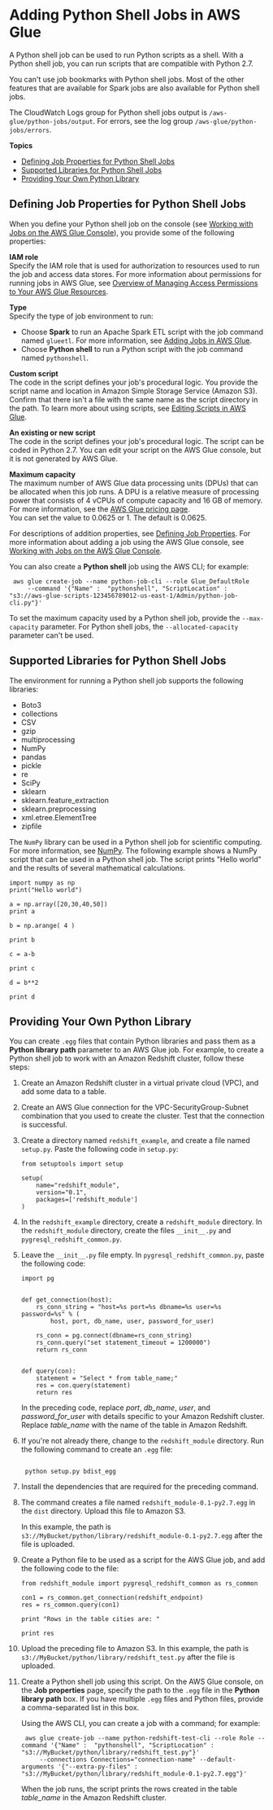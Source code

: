 # Adding Python Shell Jobs in AWS Glue<a name="add-job-python"></a>

A Python shell job can be used to run Python scripts as a shell\. With a Python shell job, you can run scripts that are compatible with Python 2\.7\.

You can't use job bookmarks with Python shell jobs\. Most of the other features that are available for Spark jobs are also available for Python shell jobs\. 

The CloudWatch Logs group for Python shell jobs output is `/aws-glue/python-jobs/output`\. For errors, see the log group `/aws-glue/python-jobs/errors`\.

**Topics**
+ [Defining Job Properties for Python Shell Jobs](#create-job-python-properties)
+ [Supported Libraries for Python Shell Jobs](#python-shell-supported-library)
+ [Providing Your Own Python Library](#create-python-egg-library)

## Defining Job Properties for Python Shell Jobs<a name="create-job-python-properties"></a>

When you define your Python shell job on the console \(see [Working with Jobs on the AWS Glue Console](console-jobs.md)\), you provide some of the following properties: 

**IAM role**  
Specify the IAM role that is used for authorization to resources used to run the job and access data stores\. For more information about permissions for running jobs in AWS Glue, see [Overview of Managing Access Permissions to Your AWS Glue Resources](access-control-overview.md)\.

**Type**  
Specify the type of job environment to run:  
+ Choose **Spark** to run an Apache Spark ETL script with the job command named `glueetl`\. For more information, see [Adding Jobs in AWS Glue](add-job.md)\.
+ Choose **Python shell** to run a Python script with the job command named `pythonshell`\.

**Custom script**  
The code in the script defines your job's procedural logic\. You provide the script name and location in Amazon Simple Storage Service \(Amazon S3\)\. Confirm that there isn't a file with the same name as the script directory in the path\. To learn more about using scripts, see [Editing Scripts in AWS Glue](edit-script.md)\.

**An existing or new script**  
The code in the script defines your job's procedural logic\. The script can be coded in Python 2\.7\. You can edit your script on the AWS Glue console, but it is not generated by AWS Glue\. 

**Maximum capacity**  
The maximum number of AWS Glue data processing units \(DPUs\) that can be allocated when this job runs\. A DPU is a relative measure of processing power that consists of 4 vCPUs of compute capacity and 16 GB of memory\. For more information, see the [AWS Glue pricing page](https://aws.amazon.com/glue/pricing/)\.     
You can set the value to 0\.0625 or 1\. The default is 0\.0625\.

For descriptions of addition properties, see [Defining Job Properties](add-job.md#create-job)\. For more information about adding a job using the AWS Glue console, see [Working with Jobs on the AWS Glue Console](console-jobs.md)\. 

You can also create a **Python shell** job using the AWS CLI; for example:

```
 aws glue create-job --name python-job-cli --role Glue_DefaultRole 
     --command '{"Name" :  "pythonshell", "ScriptLocation" : "s3://aws-glue-scripts-123456789012-us-east-1/Admin/python-job-cli.py"}'
```

To set the maximum capacity used by a Python shell job, provide the `--max-capacity` parameter\. For Python shell jobs, the `--allocated-capacity` parameter can't be used\.

## Supported Libraries for Python Shell Jobs<a name="python-shell-supported-library"></a>

The environment for running a Python shell job supports the following libraries: 
+ Boto3
+ collections
+ CSV
+ gzip
+ multiprocessing
+ NumPy
+ pandas
+ pickle
+ re
+ SciPy
+ sklearn
+ sklearn\.feature\_extraction
+ sklearn\.preprocessing
+ xml\.etree\.ElementTree
+ zipfile

The `NumPy` library can be used in a Python shell job for scientific computing\. For more information, see [NumPy](http:www.numpy.org)\. The following example shows a NumPy script that can be used in a Python shell job\. The script prints "Hello world" and the results of several mathematical calculations\.

```
import numpy as np
print("Hello world")

a = np.array([20,30,40,50])
print a

b = np.arange( 4 )

print b

c = a-b

print c

d = b**2

print d
```

## Providing Your Own Python Library<a name="create-python-egg-library"></a>

You can create `.egg` files that contain Python libraries and pass them as a **Python library path** parameter to an AWS Glue job\. For example, to create a Python shell job to work with an Amazon Redshift cluster, follow these steps:

1. Create an Amazon Redshift cluster in a virtual private cloud \(VPC\), and add some data to a table\.

1. Create an AWS Glue connection for the VPC\-SecurityGroup\-Subnet combination that you used to create the cluster\. Test that the connection is successful\.

1. Create a directory named `redshift_example`, and create a file named `setup.py`\. Paste the following code in `setup.py`:

   ```
   from setuptools import setup
   
   setup(
       name="redshift_module",
       version="0.1",
       packages=['redshift_module']
   )
   ```

1. In the `redshift_example` directory, create a `redshift_module` directory\. In the `redshift_module` directory, create the files `__init__.py` and `pygresql_redshift_common.py`\.

1. Leave the `__init__.py` file empty\. In `pygresql_redshift_common.py`, paste the following code:

   ```
   import pg
   
   
   def get_connection(host):
       rs_conn_string = "host=%s port=%s dbname=%s user=%s password=%s" % (
           host, port, db_name, user, password_for_user)
   
       rs_conn = pg.connect(dbname=rs_conn_string)
       rs_conn.query("set statement_timeout = 1200000")
       return rs_conn
   
   
   def query(con):
       statement = "Select * from table_name;"
       res = con.query(statement)
       return res
   ```

   In the preceding code, replace *port*, *db\_name*, *user*, and *password\_for\_user* with details specific to your Amazon Redshift cluster\. Replace *table\_name* with the name of the table in Amazon Redshift\.

1. If you're not already there, change to the `redshift_module` directory\. Run the following command to create an `.egg` file:

   ```
                   
    python setup.py bdist_egg
   ```

1. Install the dependencies that are required for the preceding command\.

1. The command creates a file named `redshift_module-0.1-py2.7.egg` in the `dist` directory\. Upload this file to Amazon S3\. 

   In this example, the path is `s3://MyBucket/python/library/redshift_module-0.1-py2.7.egg` after the file is uploaded\.

1. Create a Python file to be used as a script for the AWS Glue job, and add the following code to the file:

   ```
   from redshift_module import pygresql_redshift_common as rs_common
   
   con1 = rs_common.get_connection(redshift_endpoint)
   res = rs_common.query(con1)
   
   print "Rows in the table cities are: "
   
   print res
   ```

1. Upload the preceding file to Amazon S3\. In this example, the path is `s3://MyBucket/python/library/redshift_test.py` after the file is uploaded\.

1. Create a Python shell job using this script\. On the AWS Glue console, on the **Job properties** page, specify the path to the `.egg` file in the **Python library path** box\. If you have multiple `.egg` files and Python files, provide a comma\-separated list in this box\. 

   Using the AWS CLI, you can create a job with a command; for example:

   ```
    aws glue create-job --name python-redshift-test-cli --role Role --command '{"Name" :  "pythonshell", "ScriptLocation" : "s3://MyBucket/python/library/redshift_test.py"}' 
        --connections Connections="connection-name" --default-arguments '{"--extra-py-files" : "s3://MyBucket/python/library/redshift_module-0.1-py2.7.egg"}'
   ```

   When the job runs, the script prints the rows created in the table *table\_name* in the Amazon Redshift cluster\.